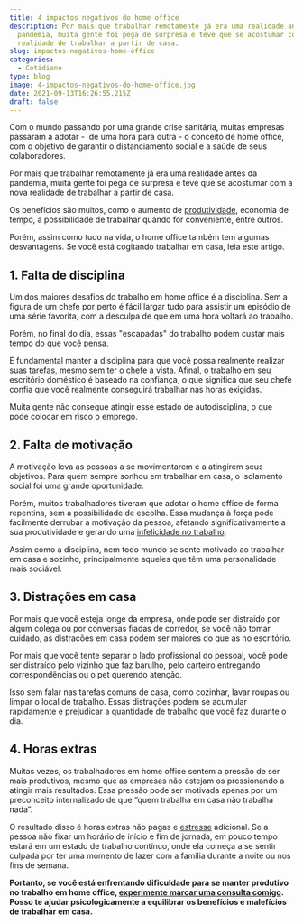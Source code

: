 ```yaml
---
title: 4 impactos negativos do home office
description: Por mais que trabalhar remotamente já era uma realidade antes da
  pandemia, muita gente foi pega de surpresa e teve que se acostumar com a nova
  realidade de trabalhar a partir de casa.
slug: impactos-negativos-home-office
categories:
  - Cotidiano
type: blog
image: 4-impactos-negativos-do-home-office.jpg
date: 2021-09-13T16:26:55.215Z
draft: false
---
```


Com o mundo passando por uma grande crise sanitária, muitas empresas passaram a adotar -  de uma hora para outra - o conceito de home office, com o objetivo de garantir o distanciamento social e a saúde de seus colaboradores.

Por mais que trabalhar remotamente já era uma realidade antes da pandemia, muita gente foi pega de surpresa e teve que se acostumar com a nova realidade de trabalhar a partir de casa.

Os benefícios são muitos, como o aumento de [produtividade](https://yuribusin.com.br/como-evitar-a-procrastinacao/), economia de tempo, a possibilidade de trabalhar quando for conveniente, entre outros.

Porém, assim como tudo na vida, o home office também tem algumas desvantagens. Se você está cogitando trabalhar em casa, leia este artigo.

## 1. Falta de disciplina

Um dos maiores desafios do trabalho em home office é a disciplina. Sem a figura de um chefe por perto é fácil largar tudo para assistir um episódio de uma série favorita, com a desculpa de que em uma hora voltará ao trabalho.

Porém, no final do dia, essas "escapadas" do trabalho podem custar mais tempo do que você pensa.

É fundamental manter a disciplina para que você possa realmente realizar suas tarefas, mesmo sem ter o chefe à vista. Afinal, o trabalho em seu escritório doméstico é baseado na confiança, o que significa que seu chefe confia que você realmente conseguirá trabalhar nas horas exigidas.

Muita gente não consegue atingir esse estado de autodisciplina, o que pode colocar em risco o emprego.

## 2. Falta de motivação

A motivação leva as pessoas a se movimentarem e a atingirem seus objetivos. Para quem sempre sonhou em trabalhar em casa, o isolamento social foi uma grande oportunidade.

Porém, muitos trabalhadores tiveram que adotar o home office de forma repentina, sem a possibilidade de escolha. Essa mudança à força pode facilmente derrubar a motivação da pessoa, afetando significativamente a sua produtividade e gerando uma [infelicidade no trabalho](https://yuribusin.com.br/como-combater-a-infelicidade-no-trabalho/).

Assim como a disciplina, nem todo mundo se sente motivado ao trabalhar em casa e sozinho, principalmente aqueles que têm uma personalidade mais sociável.

## 3. Distrações em casa

Por mais que você esteja longe da empresa, onde pode ser distraído por algum colega ou por conversas fiadas de corredor, se você não tomar cuidado, as distrações em casa podem ser maiores do que as no escritório.

Por mais que você tente separar o lado profissional do pessoal, você pode ser distraído pelo vizinho que faz barulho, pelo carteiro entregando correspondências ou o pet querendo atenção.

Isso sem falar nas tarefas comuns de casa, como cozinhar, lavar roupas ou limpar o local de trabalho. Essas distrações podem se acumular rapidamente e prejudicar a quantidade de trabalho que você faz durante o dia.

## 4. Horas extras

Muitas vezes, os trabalhadores em home office sentem a pressão de ser mais produtivos, mesmo que as empresas não estejam os pressionando a atingir mais resultados. Essa pressão pode ser motivada apenas por um preconceito internalizado de que “quem trabalha em casa não trabalha nada”.

O resultado disso é horas extras não pagas e [estresse](https://yuribusin.com.br/5-maneiras-de-se-controlar-o-estresse/) adicional. Se a pessoa não fixar um horário de início e fim de jornada, em pouco tempo estará em um estado de trabalho contínuo, onde ela começa a se sentir culpada por ter uma momento de lazer com a família durante a noite ou nos fins de semana.

**Portanto, se você está enfrentando dificuldade para se manter produtivo no trabalho em home office, [experimente marcar uma consulta comigo](https://yuribusin.com.br/contato/). Posso te ajudar psicologicamente a equilibrar os benefícios e malefícios de trabalhar em casa.**
